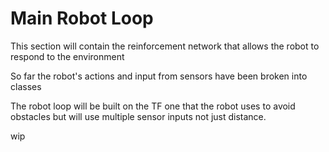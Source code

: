 # Main Robot Loop

This section will contain the reinforcement network that allows the robot to respond to the environment

So far the robot's actions and input from sensors have been broken into classes

The robot loop will be built on the TF one that the robot uses to avoid obstacles but will 
use multiple sensor inputs not just distance.


wip
